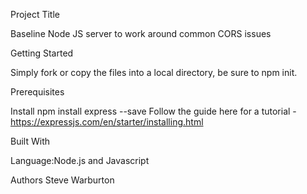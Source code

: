 Project Title

Baseline Node JS server to work around common CORS issues

Getting Started

Simply fork or copy the files into a local directory, be sure to npm init.

Prerequisites

Install npm install express --save
Follow the guide here for a tutorial - https://expressjs.com/en/starter/installing.html 


Built With

Language:Node.js and Javascript

Authors
Steve Warburton

